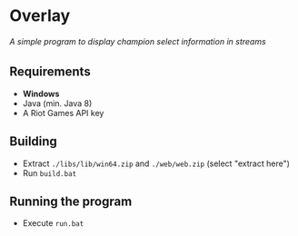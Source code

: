 # Overlay
###### A simple program to display champion select information in streams

## Requirements
- **Windows**
- Java (min. Java 8)
- A Riot Games API key

## Building
- Extract ``./libs/lib/win64.zip`` and ``./web/web.zip`` (select "extract here")
- Run ``build.bat``

## Running the program
- Execute ``run.bat``